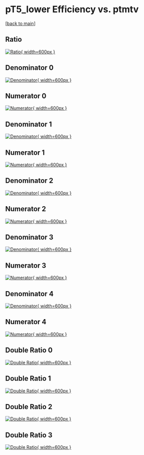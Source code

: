 # pT5_lower Efficiency vs. ptmtv

[[back to main](./)]



## Ratio

[![Ratio](../mtv/var/pT5_lower_loweta_11_-1_eff_ptmtv.png){ width=600px }](../mtv/var/pT5_lower_loweta_11_-1_eff_ptmtv.pdf)

## Denominator 0

[![Denominator](../mtv/den/pT5_lower_loweta_11_-1_eff_ptmtv_den0.png){ width=600px }](../mtv/den/pT5_lower_loweta_11_-1_eff_ptmtv_den0.pdf)

## Numerator 0

[![Numerator](../mtv/num/pT5_lower_loweta_11_-1_eff_ptmtv_num0.png){ width=600px }](../mtv/num/pT5_lower_loweta_11_-1_eff_ptmtv_num0.pdf)

## Denominator 1

[![Denominator](../mtv/den/pT5_lower_loweta_11_-1_eff_ptmtv_den1.png){ width=600px }](../mtv/den/pT5_lower_loweta_11_-1_eff_ptmtv_den1.pdf)

## Numerator 1

[![Numerator](../mtv/num/pT5_lower_loweta_11_-1_eff_ptmtv_num1.png){ width=600px }](../mtv/num/pT5_lower_loweta_11_-1_eff_ptmtv_num1.pdf)

## Denominator 2

[![Denominator](../mtv/den/pT5_lower_loweta_11_-1_eff_ptmtv_den2.png){ width=600px }](../mtv/den/pT5_lower_loweta_11_-1_eff_ptmtv_den2.pdf)

## Numerator 2

[![Numerator](../mtv/num/pT5_lower_loweta_11_-1_eff_ptmtv_num2.png){ width=600px }](../mtv/num/pT5_lower_loweta_11_-1_eff_ptmtv_num2.pdf)

## Denominator 3

[![Denominator](../mtv/den/pT5_lower_loweta_11_-1_eff_ptmtv_den3.png){ width=600px }](../mtv/den/pT5_lower_loweta_11_-1_eff_ptmtv_den3.pdf)

## Numerator 3

[![Numerator](../mtv/num/pT5_lower_loweta_11_-1_eff_ptmtv_num3.png){ width=600px }](../mtv/num/pT5_lower_loweta_11_-1_eff_ptmtv_num3.pdf)

## Denominator 4

[![Denominator](../mtv/den/pT5_lower_loweta_11_-1_eff_ptmtv_den4.png){ width=600px }](../mtv/den/pT5_lower_loweta_11_-1_eff_ptmtv_den4.pdf)

## Numerator 4

[![Numerator](../mtv/num/pT5_lower_loweta_11_-1_eff_ptmtv_num4.png){ width=600px }](../mtv/num/pT5_lower_loweta_11_-1_eff_ptmtv_num4.pdf)

## Double Ratio 0

[![Double Ratio](../mtv/ratio/pT5_lower_loweta_11_-1_eff_ptmtv_ratio0.png){ width=600px }](../mtv/ratio/pT5_lower_loweta_11_-1_eff_ptmtv_ratio0.pdf)

## Double Ratio 1

[![Double Ratio](../mtv/ratio/pT5_lower_loweta_11_-1_eff_ptmtv_ratio1.png){ width=600px }](../mtv/ratio/pT5_lower_loweta_11_-1_eff_ptmtv_ratio1.pdf)

## Double Ratio 2

[![Double Ratio](../mtv/ratio/pT5_lower_loweta_11_-1_eff_ptmtv_ratio2.png){ width=600px }](../mtv/ratio/pT5_lower_loweta_11_-1_eff_ptmtv_ratio2.pdf)

## Double Ratio 3

[![Double Ratio](../mtv/ratio/pT5_lower_loweta_11_-1_eff_ptmtv_ratio3.png){ width=600px }](../mtv/ratio/pT5_lower_loweta_11_-1_eff_ptmtv_ratio3.pdf)

